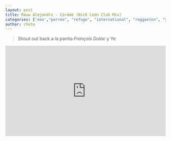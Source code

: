 ```yaml
---
layout: post
title: Rauw Alejandro - Cúrame (Nick León Club Mix)
categories: ['neo',"perreo", "refuge", "international", "reggaeton", "yeezus", "rossie", "fracois dulac"]
author: cheto
---
```


> Shout out back a la panita *François Dulac* y Ye
<style>.embed-container { position: relative; padding-bottom: 56.25%; height: 0; overflow: hidden; max-width: 100%; } .embed-container iframe, .embed-container object, .embed-container embed { position: absolute; top: 0; left: 0; width: 100%; height: 100%; }</style><div class='embed-container'><iframe src='https://www.youtube.com/embed/bKIQPU1sHRg' frameborder='0' allowfullscreen></iframe></div>
